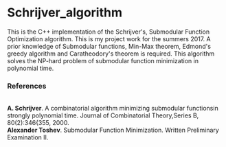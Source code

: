 # Schrijver_algorithm
This is the C++ implementation of the Schrijver's, Submodular Function Optimization algorithm.
This is my project work for the summers 2017. A prior knowledge of Submodular functions, Min-Max theorem, Edmond's greedy algorithm and Caratheodory's theorem is required. This algorithm solves the NP-hard problem of submodular function minimization in polynomial time.</br>

<h3> References </h3></br>
<b>A. Schrijver</b>. A combinatorial algorithm minimizing submodular functionsin strongly polynomial time. Journal of Combinatorial Theory,Series B, 80(2):346{355, 2000.</br>
<b>Alexander Toshev</b>. Submodular Function Minimization. Written Preliminary Examination II.</br>
